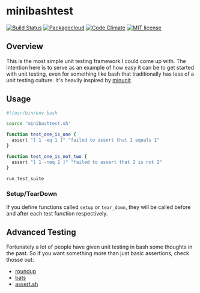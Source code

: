 # minibashtest

[![Build Status](https://travis-ci.org/mrtazz/minibashtest.svg?branch=master)](https://travis-ci.org/mrtazz/minibashtest)
[![Packagecloud](https://img.shields.io/badge/packagecloud-available-brightgreen.svg)](https://packagecloud.io/mrtazz/minibashtest)
[![Code Climate](https://codeclimate.com/github/mrtazz/minibashtest/badges/gpa.svg)](https://codeclimate.com/github/mrtazz/minibashtest)
[![MIT license](https://img.shields.io/badge/license-MIT-blue.svg)](http://opensource.org/licenses/MIT)

## Overview
This is the most simple unit testing framework I could come up with. The
intention here is to serve as an example of how easy it can be to get started
with unit testing, even for something like bash that traditionally has less of
a unit testing culture. It's heavily inspired by [minunit][].

## Usage

```bash
#!/usr/bin/env bash

source 'minibashtest.sh'

function test_one_is_one {
  assert "[ 1 -eq 1 ]" "failed to assert that 1 equals 1"
}

function test_one_is_not_two {
  assert "[ 1 -neq 2 ]" "failed to assert that 1 is not 2"
}

run_test_suite
```

### Setup/TearDown
If you define functions called `setup` or `tear_down`, they will be called
before and after each test function respectively.

## Advanced Testing
Fortunately a lot of people have given unit testing in bash some thoughts in
the past. So if you want something more than just basic assertions, check
thosse out:

- [roundup][]
- [bats][]
- [assert.sh][]

[minunit]: http://www.jera.com/techinfo/jtns/jtn002.html
[roundup]: https://github.com/bmizerany/roundup
[assert.sh]: https://github.com/lehmannro/assert.sh
[bats]: https://github.com/sstephenson/bats
